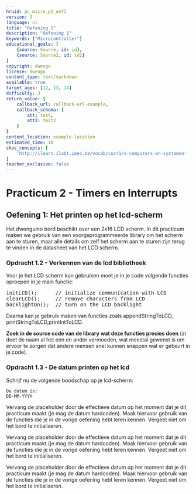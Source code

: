 ```yaml
---
hruid: pc_micro_p2_oef1
version: 3
language: nl
title: "Oefening 1"
description: "Oefening 1"
keywords: ["Microcontroller"]
educational_goals: [
    {source: Source, id: id}, 
    {source: Source2, id: id2}
]
copyright: dwengo
licence: dwengo
content_type: text/markdown
available: true
target_ages: [12, 13, 14]
difficulty: 3
return_value: {
    callback_url: callback-url-example,
    callback_schema: {
        att: test,
        att2: test2
    }
}
content_location: example-location
estimated_time: 10
skos_concepts: [
    'http://ilearn.ilabt.imec.be/vocab/curr1/s-computers-en-systemen'
]
teacher_exclusive: false
---
```

# Practicum 2 - Timers en Interrupts

## Oefening 1: Het printen op het lcd-scherm

Het dwenguino bord beschikt over een 2x16 LCD scherm. In dit practicum maken we gebruik van een voorgeprogrammeerde library om het scherm aan te sturen, maar alle details om zelf het scherm aan te sturen zijn terug te vinden in de datasheet van het LCD scherm.

### Opdracht 1.2 - Verkennen van de lcd bibliotheek

Voor je het LCD scherm kan gebruiken moet je in je code volgende functies oproepen in je main functie:

<div class="highlight highlight-source-c++">
<pre><span class="pl-en">initLCD</span>();      <span class="pl-c"><span class="pl-c">//</span> initialize communication with LCD</span>
<span class="pl-en">clearLCD</span>();     <span class="pl-c"><span class="pl-c">//</span> remove characters from LCD </span>
<span class="pl-en">backlightOn</span>();  <span class="pl-c"><span class="pl-c">//</span> turn on the LCD backlight</span></pre>
</div>

Daarna kan je gebruik maken van functies zoals appendStringToLCD, printStringToLCD,printIntToLCD.

**Zoek in de source code van de library wat deze functies precies doen** (al doet de naam al het een en ander vermoeden, wat meestal gewenst is om ervoor te zorgen dat andere mensen snel kunnen snappen wat er gebeurt in je code).

### Opdracht 1.3 - De datum printen op het lcd

Schrijf nu de volgende boodschap op je lcd-scherm: 

<pre><code>De datum is:
DD-MM-YYYY
</code></pre>

Vervang de placeholder door de effectieve datum op het moment dat je dit practicum maakt (je mag de datum hardcoden). Maak hiervoor gebruik van de functies die je in de vorige oefening hebt leren kennen. Vergeet niet om het bord te initialiseren.

Vervang de placeholder door de effectieve datum op het moment dat je dit practicum maakt (je mag de datum hardcoden). Maak hiervoor gebruik van de functies die je in de vorige oefening hebt leren kennen. Vergeet niet om het bord te initialiseren.

Vervang de placeholder door de effectieve datum op het moment dat je dit practicum maakt (je mag de datum hardcoden). Maak hiervoor gebruik van de functies die je in de vorige oefening hebt leren kennen. Vergeet niet om het bord te initialiseren.
